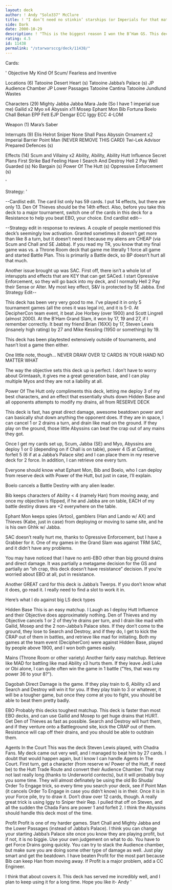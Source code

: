 ```yaml
---
layout: deck
author: ! Andy "Solo337" McClure
title: ! "I don’t need no stinkin’ starships (or Imperials for that matter)"
side: Dark
date: 2000-10-29
description: ! "This is the biggest reason I won the B’Ham GS. This deck went 3-0 with insane differential. It won its games by 19, 17 and I’m proud to say that it beat Steven Lewis by 27."
rating: 4.5
id: 11438
permalink: "/starwarsccg/deck/11438/"
---
```

Cards: 

'
Objective
My Kind Of Scum/ Fearless and Inventive

Locations (6)
Tatooine Desert Heart (s)
Tatooine Jabba’s Palace (s)
JP Audience Chamber
JP Lower Passages
Tatooine Cantina
Tatooine Jundlund Wastes

Characters (29)
Mighty Jabba
Jabba
Mara Jade (So I have 1 imperial sue me)
Gailid x2
Myo x4
Abyssin x11
Mosep
Ephant Mon
Bib Fortuna
Boelo
Chall Bekan
EPP Fett
EJP Dengar
ECC Iggy
ECC 4-LOM

Weapon (1)
Mara’s Saber

Interrupts (9)
Elis Helrot
Sniper
None Shall Pass
Abyssin Ornament x2
Imperial Barrier
Point Man (NEVER REMOVE THIS CARD)
Twi-Lek Advisor
Prepared Defences (s)

Effects (14)
Scum and Villainy x2
Ability, Ability, Ability
Hutt Influence
Secret Plans
First Strike
Bad Feeling Have I
Search And Destroy
Hell 2 Pay
Well Guarded (s)
No Bargain (s)
Power Of The Hutt (s)
Oppressive Enforcement (s)





'

Strategy: '

--Cardlist edit. The card list only has 59 cards. I put 14 effects, but there are only 13. Den Of Thieves should be the 14th effect. Also, before you take this deck to a major tournament, switch one of the cards in this deck for a Resistance to help you beat EBO, your choice.
End cardlist edit--

--Strategy edit in response to reviews. A couple of people mentioned this deck’s seemingly low activation. Granted sometimes it doesn’t get more than like 8 a turn, but it doesn’t need it because my aliens are CHEAP (via Scum and Chall and SE Jabba). If you read my TR, you know that my final game was vs. a Throne Room deck that game me literally 1 force all game and started Battle Plan. This is primarily a Battle deck, so BP doesn’t hurt all that much.

Another issue brought up was SAC. First off, there isn’t a whole lot of interuppts and effects that are KEY that can get SACed. I start Opressive Enforcement, so they will go back into my deck, and I normally Hell 2 Pay their Sense or Alter. My most key effect, S&V is protected by SE Jabba.
End Strategy Edit--



This deck has been very very good to me. I’ve played it in only 5 tournament games (all the ones it was legal in), and it is 5-0. At DecipherCon team event, it beat Joe Horbey (over 1900) and Scott Lingrell (almost 2000). At the B’Ham Grand Slam, it won by 17, 19 and 27, if I remember correctly. It beat my friend Brian (16XX) by 17, Steven Lewis (insanely high rating) by 27 and Mike Kessling (1950 or something) by 19.

This deck has been playtested extensively outside of tournaments, and hasn’t lost a game then either.

One little note, though... NEVER DRAW OVER 12 CARDS IN YOUR HAND NO MATTER WHAT

The way the objective sets this deck up is perfect. I don’t have to worry about Grimtaash, it gives me a great generation base, and I can play multiple Myos and they are not a liability at all.

Power Of The Hutt only compliments this deck, letting me deploy 3 of my best characters, and an effect that essentially shuts down Hidden Base and all opponents attempts to modify my drains, all from RESERVE DECK

This deck is fast, has great direct damage, awesome beatdown power and can basically shut down anything the opponent does. If they are in space, I can cancel 1 or 2 drains a turn, and drain like mad on the ground. If they play on the ground, those little Abyssins can beat the crap out of any mains they got.

Once I get my cards set up, Scum, Jabba (SE) and Myo, Abyssins are deploy 1 or 0 (depending on if Chall is on table), power 4 (5 at Cantina), forfeit 5 (6 if at a Jabba’s Palace site) and I can place them in my reserve deck for 2 force. In addition, I can retrieve one every turn.

Everyone should know what Ephant Mon, Bib and Boelo, who I can deploy from reserve deck with Power of the Hutt, but just in case, I’ll explain.

Boelo cancels a Battle Destiny with any alien leader.

Bib keeps characters of Ability < 4 (namely Han) from moving away, and once my objective is flipped, if he and Jabba are on table, EACH of my battle destiny draws are +2 everywhere on the table.

Ephant Mon keeps spies (Artoo), gamblers (Han and Lando w/ AX) and Thieves (Kabe, just in case) from deploying or moving to same site, and he is his own Ghhk w/ Jabba.

SAC doesn’t really hurt me, thanks to Opressive Enforcement, but I have a Grabber for it. One of my games in the Grand Slam was against TRM SAC, and it didn’t have any problems.

You may have noticed that I have no anti-EBO other than big ground drains and direct damage. It was partially a metagame decision for the GS and partially an ”oh crap, this deck doesn’t have resistance” decision. If you’re worried about EBO at all, put in resistance.

Another GREAT card for this deck is Jabba’s Twerps. If you don’t know what it does, go read it. I really need to find a slot to work it in.


Here’s what I do against big LS deck types

Hidden Base This is an easy matchup. I Laugh as I deploy Hutt Influence and their Objective does approximately nothing. Den of Thieves and my Objective cancels 1 or 2 of they’re drains per turn, and I drain like mad with Gailid, Mosep and the 2 non-Jabba’s Palace sites. If they don’t come to the ground, they lose to Search and Destroy, and if they do, I get to kick the CRAP out of them in battles, and retrieve like mad for initiating. Both my games at the team event (DecipherCon) were against Hidden Base, played by people above 1900, and I won both games easily.

Mains (Throne Room or other variety) Another fairly easy matchup. Retrieve like MAD for battling like mad Ability x3 hurts them. If they leave Jedi Luke or Obi alone, I can quite often win the game in 1 battle (”Yes, that was my power 36 to your 8?”).

Dagobah Direct Damage is the game. If they play train to 6, Ability x3 and Search and Destroy will win it for you. If they play train to 3 or whatever, it will be a tougher game, but once they come at you to fight, you should be able to beat them pretty badly.

EBO Probably this decks toughest matchup. This deck is faster than most EBO decks, and can use Gailid and Mosep to get huge drains that HURT. Get Den of Thieves as fast as possible. Search and Destroy will hurt them, and if they venture onto a Battleground site, kick the CRAP out of them. Resistance will cap off their drains, and you should be able to outdrain them.

Agents In the Court This was the deck Steven Lewis played, with Chadra Fans. My deck came out very well, and I managed to beat him by 27 cards. I doubt that would happen again, but I know I can handle Agents In The Court. First turn, get a character (from reserve w/ Power of the Hutt, if need be) to the Hutt Trade Route and convert their Audience Chamber. That may not last really long (thanks to Underworld contects), but it will probably buy you some time. They will almost definately be using the old Bo Shuda/ Order To Engage trick, so every time you search your deck, see if Point Man (it cancels Order To Engage in case you didn’t know) is in their. Once it is in your Force pile, try to draw it. Don’t draw over 12 cards, though. A really great trick is using Iggy to Sniper their Rep. I pulled that off on Steven, and all the sudden the Chada Fans are power 1 and forfeit 2. I think the Abyssins should handle this deck most of the time.

Profit Profit is one of my harder games. Start Chall and Mighty Jabba and the Lower Passages (instead of Jabba’s Palace). I think you can change your starting Jabba’s Palace site once you know they are playing profit, but if not, it is no biggie. Use your own judgement on what to do. You have to get Force Drains going quickly. You can try to stack the Audience chamber, but make sure you are doing some other type of damage as well. Just play smart and get the beatdown. I have beaten Profit for the most part because Bib can keep Han from moving away. If Profit is a major problem, add a CC Engineer.

I think that about covers it. This deck has served me incredibly well, and I plan to keep using it for a long time. Hope you like it-
Andy
'
